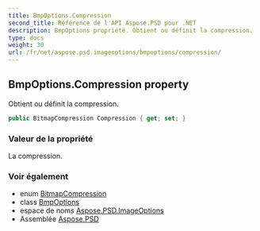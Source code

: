 ```yaml
---
title: BmpOptions.Compression
second_title: Référence de l'API Aspose.PSD pour .NET
description: BmpOptions propriété. Obtient ou définit la compression.
type: docs
weight: 30
url: /fr/net/aspose.psd.imageoptions/bmpoptions/compression/
---
```

## BmpOptions.Compression property

Obtient ou définit la compression.

```csharp
public BitmapCompression Compression { get; set; }
```

### Valeur de la propriété

La compression.

### Voir également

* enum [BitmapCompression](../../../aspose.psd.fileformats.bmp/bitmapcompression/)
* class [BmpOptions](../)
* espace de noms [Aspose.PSD.ImageOptions](../../bmpoptions/)
* Assemblée [Aspose.PSD](../../../)


